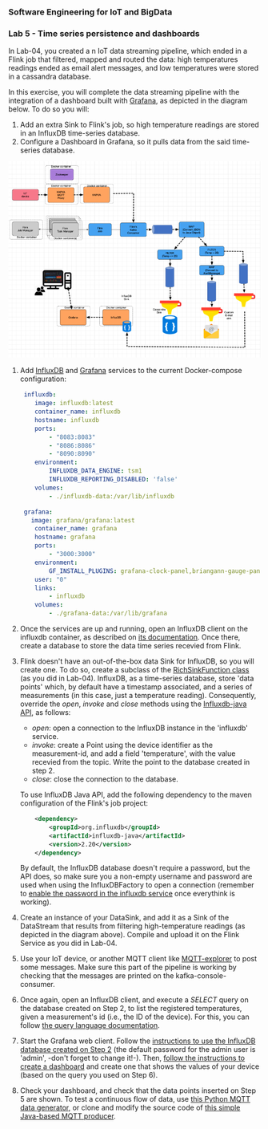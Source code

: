 ### Software Engineering for IoT and BigData
### Lab 5 - Time series persistence and dashboards


In Lab-04, you created a n IoT data streaming pipeline, which ended in a Flink job that filtered, mapped and routed the data: high temperatures readings ended as email alert messages, and low temperatures were stored in a cassandra database.

In this exercise, you will complete the data streaming pipeline with the integration of a dashboard built with [Grafana](https://grafana.com/), as depicted in the diagram below. To do so you will:

1. Add an extra Sink to Flink's job, so high temperature readings are stored in an InfluxDB time-series database.
2. Configure a Dashboard in Grafana, so it pulls data from the said time-series database.


![](img/pipeline.png)

1. Add [InfluxDB](https://hub.docker.com/_/influxdb) and [Grafana](https://hub.docker.com/r/grafana/grafana/) services to the current Docker-compose configuration:

	```YAML
	 influxdb:
    	image: influxdb:latest
    	container_name: influxdb
    	hostname: influxdb
    	ports:
      		- "8083:8083"
      		- "8086:8086"
      		- "8090:8090"
    	environment: 
      		INFLUXDB_DATA_ENGINE: tsm1
      		INFLUXDB_REPORTING_DISABLED: 'false'
    	volumes:
      		- ./influxdb-data:/var/lib/influxdb
	```

	```YAML
  	 grafana:
	   image: grafana/grafana:latest
   	 	container_name: grafana
    	hostname: grafana
    	ports:
      		- "3000:3000"
    	environment: 
      		GF_INSTALL_PLUGINS: grafana-clock-panel,briangann-gauge-panel,natel-plotly-panel,grafana-simple-json-datasource
    	user: "0"
    	links:
      		- influxdb
    	volumes:
      		- ./grafana-data:/var/lib/grafana
	```

2. Once the services are up and running, open an InfluxDB client on the influxdb container, as described on [its documentation](https://docs.influxdata.com/influxdb/v1.8/introduction/get-started/). Once there, create a database to store the data time series recevied from Flink.

3. Flink doesn't have an out-of-the-box data Sink for InfluxDB, so you will create one. To do so, create a subclass of the [RichSinkFunction class](https://ci.apache.org/projects/flink/flink-docs-release-1.9/api/java/org/apache/flink/streaming/api/functions/sink/RichSinkFunction.html) (as you did in Lab-04). InfluxDB, as a time-series database, store 'data points' which, by default have a timestamp associated, and a series of measurements (in this case, just a temperature reading). Consequently, override the _open_, _invoke_ and _close_ methods using the [Influxdb-java API](https://github.com/influxdata/influxdb-java), as follows:

	- *open*: open a connection to the InfluxDB instance in the 'influxdb' service. 
	- *invoke*: create a Point using the device identifier as the measurement-id, and add a field 'temperature', with the value recevied from the topic. Write the point to the database created in step 2.
	- *close*: close the connection to the database.

	To use InfluxDB Java API, add the following dependency to the maven configuration of the Flink's job project:
	
	```xml
		<dependency>
			<groupId>org.influxdb</groupId>
			<artifactId>influxdb-java</artifactId>
			<version>2.20</version>
		</dependency>
	```
	
	By default, the InfluxDB database doesn't require a password, but the API does, so make sure you a non-empty username and password are used when using the InfluxDBFactory to open a connection (remember to [enable the password in the influxdb service](https://docs.influxdata.com/influxdb/v1.8/administration/authentication_and_authorization/) once everythink is working).

3. Create an instance of your DataSink, and add it as a Sink of the DataStream that results from filtering high-temperature readings (as depicted in the diagram above). Compile and upload it on the Flink Service as you did in Lab-04.
5. Use your IoT device, or another MQTT client like [MQTT-explorer](http://mqtt-explorer.com/) to post some messages. Make sure this part of the pipeline is working by checking that the messages are printed on the kafka-console-consumer.
6. Once again, open an InfluxDB client, and execute a *SELECT* query on the database created on Step 2, to list the registered temperatures, given a  measurement's id (i.e., the ID of the device). For this, you can follow [the query language documentation](https://docs.influxdata.com/influxdb/v1.8/query_language/explore-data/).

4. Start the Grafana web client. Follow the [instructions to use the InfluxDB database created on Step 2](https://grafana.com/docs/grafana/latest/datasources/add-a-data-source/) (the default password for the admin user is 'admin', -don't forget to change it!-). Then, [follow the instructions to create a dashboard](https://grafana.com/docs/grafana/latest/getting-started/getting-started/) and create one that shows the values of your device (based on the query you used on Step 6).

5. Check your dashboard, and check that the data points inserted on Step 5 are shown. To test a continuous flow of data, use [this Python MQTT data generator](https://gist.github.com/marianoguerra/be216a581ef7bc23673f501fdea0e15a), or clone and modify the source code of [this simple Java-based MQTT producer](https://github.com/ISIOT-ECI/MQTT-testing-producer).
